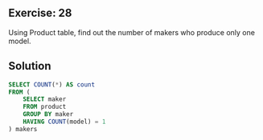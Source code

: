 ## Exercise: 28

Using Product table, find out the number of makers who produce only one model.

## Solution

```sql
SELECT COUNT(*) AS count
FROM (
	SELECT maker
	FROM product
	GROUP BY maker
	HAVING COUNT(model) = 1
) makers
```
